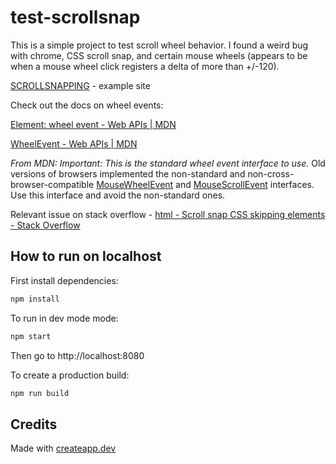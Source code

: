 # test-scrollsnap

This is a simple project to test scroll wheel behavior. I found a weird bug with chrome, CSS scroll snap, and certain mouse wheels (appears to be when a mouse wheel click registers a delta of more than +/-120).

[SCROLLSNAPPING](https://scrollsnap-testing.netlify.app/) - example site

Check out the docs on wheel events:

[Element: wheel event - Web APIs | MDN](https://developer.mozilla.org/en-US/docs/Web/API/Element/wheel_event)

[WheelEvent - Web APIs | MDN](https://developer.mozilla.org/en-US/docs/Web/API/WheelEvent)

_From MDN:_ _Important: This is the standard wheel event interface to use._ Old versions of browsers implemented the non-standard and non-cross-browser-compatible [MouseWheelEvent](https://developer.mozilla.org/en-US/docs/Web/API/MouseWheelEvent) and [MouseScrollEvent](https://developer.mozilla.org/en-US/docs/Web/API/MouseScrollEvent) interfaces. Use this interface and avoid the non-standard ones.

Relevant issue on stack overflow - [html - Scroll snap CSS skipping elements - Stack Overflow](https://stackoverflow.com/questions/61726927/scroll-snap-css-skipping-elements)

## How to run on localhost

First install dependencies:

```sh
npm install
```

To run in dev mode mode:

```sh
npm start
```

Then go to http://localhost:8080

To create a production build:

```sh
npm run build
```

## Credits

Made with [createapp.dev](https://createapp.dev/)
